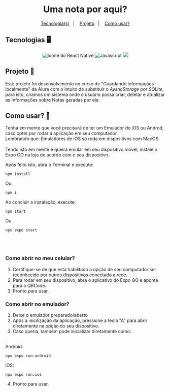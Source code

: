 <h1 align="center">Uma nota por aqui?</h1>

<p align="center">
  <a href="tecnologia">Tecnologia(s)</a>&nbsp;&nbsp;&nbsp;|&nbsp;&nbsp;&nbsp;
  <a href="project">Projeto</a>&nbsp;&nbsp;&nbsp;|&nbsp;&nbsp;&nbsp;
  <a href="use">Como usar?</a>
</p>

<a id="tecnologia"/>

## Tecnologias 🖥️

<div align="center">
  <img src="https://img.shields.io/badge/React_Native-20232A?style=for-the-badge&logo=react&logoColor=61DAFB" alt="Icone do React Native"/>
  <img src="https://img.shields.io/badge/JavaScript-F7DF1E?style=for-the-badge&logo=javascript&logoColor=black" alt="Javascript"/>
  <img src="https://img.shields.io/badge/SQLite-07405E?style=for-the-badge&logo=sqlite&logoColor=white" />
</div>

<a id="project" />

## Projeto 📕

<span>Este projeto foi desenvolvimento no curso de "Guardando informações localmente" da Alura com o intuito de substituir o <i>AysncStorage</i> por <i>SQLite</i>, para isto, criamos um sistema onde o usuário possa criar, deletar e atualizar as Informações sobre Notas geradas por ele.</span>

<a id="use"/>

## Como usar? 🚀

<p>
  Tenha em mente que você precisará de ter um Emulador do iOS ou Androd, caso opter por rodar a aplicação em seu computador.<br/>
  Lembrando que: Emuladores de iOS só roda em dispositivos com MacOS.<br/><br/>
  Tendo isto em mente e queira emular em seu dispositivo móvel, instale o Expo GO na loja de acordo com o seu dispositivo.
  <br />

  Após feito isto, abra o Terminal e execute:
    
    npm install
  Ou:

    npm i
  Ao concluir a instalação, execute:
  
    npm start
  Ou

    npx expo start

  <br/><br/>

  ### Como abrir no meu celular?
  1. Certifique-se de que está habilitado a opção de seu computador ser reconhecido por outros dispositivos conectado a rede.
  2. Para rodar em seu dispositivo, abra o aplicativo do Expo GO e aponte para o QRCode.
  3. Pronto para usar.

  ### Como abrir no emulador?
  1. Deixe o emulador preparado/aberto
  2. Após a inicilização da aplicação, pressione a tecla "A" para abrir diretamente na opção do seu dispositivo.
  3. Caso queria, também pode inicializar diretamente como:
  <br/>
  Android:

    npx expo run:android
  iOS:

    npx expo run:ios
   4. Pronto para usar.
</p>
